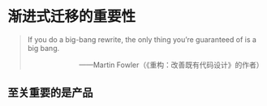 # 渐进式迁移的重要性

> If you do a big-bang rewrite, the only thing you’re guaranteed of is a big bang.
> <div align="right">——Martin Fowler（《重构：改善既有代码设计》的作者）</div>

## 至关重要的是产品